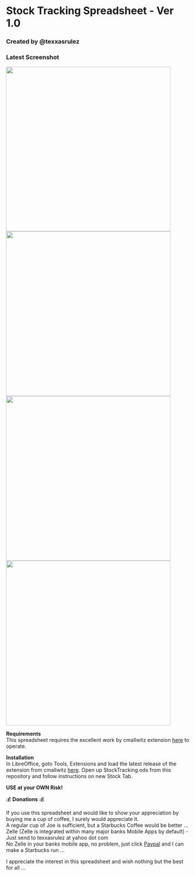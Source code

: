 # Stock Tracking Spreadsheet - Ver 1.0 #
### Created by @texxasrulez ###

### Latest Screenshot ###

<img src="/blob/main/screenshots/screenshot1.png" width="450">  
<img src="/blob/main/screenshots/screenshot2.png" width="450">  
<img src="/blob/main/screenshots/screenshot3.png" width="450">  
<img src="/blob/main/screenshots/screenshot4.png" width="450">  

**Requirements**  
This spreadsheet requires the excellent work by cmallwitz extension [here](https://github.com/cmallwitz/Financials-Extension?tab=License-1-ov-file) to operate.

**Installation**  
In LibreOffice, goto Tools, Extensions and load the latest release of the extension from cmallwitz [here](https://github.com/cmallwitz/Financials-Extension/releases). Open up StockTracking.ods from this repository and follow instructions on new Stock Tab.

**USE at your OWN Risk!**  

:moneybag: **Donations** :moneybag:

If you use this spreadsheet and would like to show your appreciation by buying me a cup of coffee, I surely would appreciate it.  
A regular cup of Joe is sufficient, but a Starbucks Coffee would be better ...  
Zelle (Zelle is integrated within many major banks Mobile Apps by default) - Just send to texxasrulez at yahoo dot com  
No Zelle in your banks mobile app, no problem, just click [Paypal](https://paypal.me/texxasrulez?locale.x=en_US) and I can make a Starbucks run ...

I appreciate the interest in this spreadsheet and wish nothing but the best for all ...  
